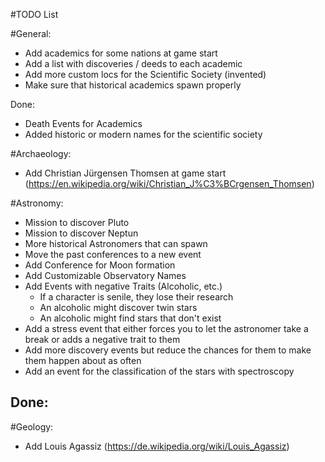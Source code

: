 #TODO List

#General:
- Add academics for some nations at game start
- Add a list with discoveries / deeds to each academic
- Add more custom locs for the Scientific Society (invented)
- Make sure that historical academics spawn properly

Done:
- Death Events for Academics
- Added historic or modern names for the scientific society

#Archaeology:
- Add Christian Jürgensen Thomsen at game start (https://en.wikipedia.org/wiki/Christian_J%C3%BCrgensen_Thomsen)

#Astronomy:
- Mission to discover Pluto
- Mission to discover Neptun
- More historical Astronomers that can spawn
- Move the past conferences to a new event
- Add Conference for Moon formation
- Add Customizable Observatory Names
- Add Events with negative Traits (Alcoholic, etc.)
   + If a character is senile, they lose their research
   + An alcoholic might discover twin stars
   + An alcoholic might find stars that don't exist
- Add a stress event that either forces you to let the astronomer take a break or adds a negative trait to them
- Add more discovery events but reduce the chances for them to make them happen about as often
- Add an event for the classification of the stars with spectroscopy

Done:
- 

#Geology:
- Add Louis Agassiz (https://de.wikipedia.org/wiki/Louis_Agassiz)